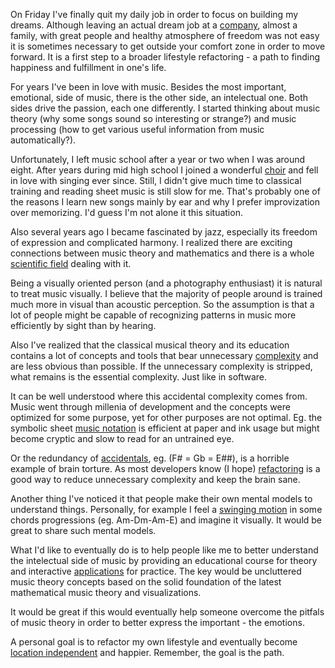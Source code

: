 <!--
.. title: Refactoring The Path To Freedom
.. slug: refactoring-the-path-to-freedom
.. date: 2013-12-01 12:14:00+01:00
.. tags: 
.. category: 
.. link: 
.. description: 
.. type: text
-->

On Friday I've finally quit my daily job in order to focus on building my dreams. Although leaving an actual dream job at a <a href="http://etnetera.cz">company</a>, almost a family, with great people and healthy atmosphere of freedom was not easy it is sometimes necessary to get outside your comfort zone in order to move forward. It is a first step to a broader lifestyle refactoring - a path to finding happiness and fulfillment in one's life.

<!-- TEASER_END -->

For years I've been in love with music. Besides the most important, emotional, side of music, there is the other side, an intelectual one. Both sides drive the passion, each one differently. I started thinking about music theory (why some songs sound so interesting or strange?) and music processing (how to get various useful information from music automatically?).

Unfortunately, I left music school after a year or two when I was around eight. After years during mid high school I joined a wonderful <a href="http://corale.cz/">choir</a> and fell in love with singing ever since. Still, I didn't give much time to classical training and reading sheet music is still slow for me. That's probably one of the reasons I learn new songs mainly by ear and why I prefer improvization over memorizing. I'd guess I'm not alone it this situation.

Also several years ago I became fascinated by jazz, especially its freedom of expression and complicated harmony. I realized there are exciting connections between music theory and mathematics and there is a whole <a href="http://en.wikipedia.org/wiki/Set_theory_(music)">scientific field</a> dealing with it.

Being a visually oriented person (and a photography enthusiast) it is natural to treat music visually. I believe that the majority of people around is trained much more in visual than acoustic perception. So the assumption is that a lot of people might be capable of recognizing patterns in music more efficiently by sight than by hearing.

Also I've realized that the classical musical theory and its education contains a lot of concepts and tools that bear unnecessary <a href="http://en.wikipedia.org/wiki/Accidental_complexity">complexity</a> and are less obvious than possible. If the unnecessary complexity is stripped, what remains is the essential complexity. Just like in software.

It can be well understood where this accidental complexity comes from. Music went through millenia of development and the concepts were optimized for some purpose, yet for other purposes are not optimal. Eg. the symbolic sheet <a href="http://en.wikipedia.org/wiki/Musical_notation">music notation</a> is efficient at paper and ink usage but might become cryptic and slow to read for an untrained eye.

Or the redundancy of <a href="http://en.wikipedia.org/wiki/Accidental_(music)">accidentals</a>, eg. (F# = Gb = E##), is a horrible example of brain torture. As most developers know (I hope) <a href="http://en.wikipedia.org/wiki/Code_refactoring">refactoring</a> is a good way to reduce unnecessary complexity and keep the brain sane.

Another thing I've noticed it that people make their own mental models to understand things. Personally, for example I feel a <a href="/blog/2013/scale-based-pitch-class-circle">swinging motion</a> in some chords progressions (eg. Am-Dm-Am-E) and imagine it visually. It would be great to share such mental models.

What I'd like to eventually do is to help people like me to better understand the intelectual side of music by providing an educational course for theory and interactive <a href="http://harmoneye.com/">applications</a> for practice. The key would be uncluttered music theory concepts based on the solid foundation of the latest mathematical music theory and visualizations.

It would be great if this would eventually help someone overcome the pitfals of music theory in order to better express the important - the emotions.

A personal goal is to refactor my own lifestyle and eventually become <a href="http://en.wikipedia.org/wiki/Location_independence">location independent</a> and happier. Remember, the goal is the path.